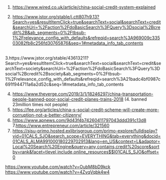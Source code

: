
1. https://www.wired.co.uk/article/china-social-credit-system-explained

2. https://www.jstor.org/stable/j.ctt807h9.13?Search=yes&resultItemClick=true&searchText=social&searchText=credit&searchUri=%2Faction%2FdoBasicSearch%3FQuery%3Dsocial%2Bcredit%2B&ab_segments=0%2Ftbsub-1%2Frelevance_config_with_defaults&refreqid=search%3A969009c33503082fb8c256fd30765876&seq=1#metadata_info_tab_contents
<br>
3.https://www.jstor.org/stable/43613211?Search=yes&resultItemClick=true&searchText=social&searchText=credit&searchText=society&searchUri=%2Faction%2FdoBasicSearch%3FQuery%3Dsocial%2Bcredit%2Bsociety&ab_segments=0%2Ftbsub-1%2Frelevance_config_with_defaults&refreqid=search%3A21badc4bf0987c691f944711a6a2d52c&seq=1#metadata_info_tab_contents

4. https://www.theverge.com/2019/3/1/18246297/china-transportation-people-banned-poor-social-credit-planes-trains-2018
 (4. banned 23million times not people)
5. https://fee.org/articles/china-s-social-credit-scheme-will-create-more-corruption-not-a-better-citizenry/
6. https://www.apnews.com/9d43f4b74260411797043ddd391c13d8
7.https://www.entrepreneur.com/article/321560
8. https://sjsu-primo.hosted.exlibrisgroup.com/primo-explore/fulldisplay?vid=01CALS_SJO&search_scope=EVERYTHING&tab=everything&docid=01CALS_ALMA991000180229702913&lang=en_US&context=L&adaptor=Local%20Search%20Engine&query=any,contains,credit%20score&sortby=rank&facet=tlevel,include,online_resources$$I01CALS_SJO&offset=0













https://www.youtube.com/watch?v=OubM8bD9kck
https://www.youtube.com/watch?v=4ZyqVqbk4w4
